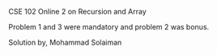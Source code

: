 CSE 102
Online 2 on Recursion and Array

Problem 1 and 3 were mandatory and problem 2 was bonus.

Solution by,
Mohammad Solaiman
